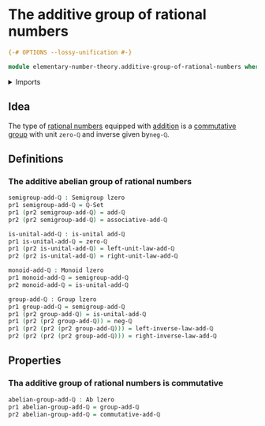 # The additive group of rational numbers

```agda
{-# OPTIONS --lossy-unification #-}

module elementary-number-theory.additive-group-of-rational-numbers where
```

<details><summary>Imports</summary>

```agda
open import elementary-number-theory.addition-rational-numbers
open import elementary-number-theory.rational-numbers

open import foundation.dependent-pair-types
open import foundation.unital-binary-operations
open import foundation.universe-levels

open import group-theory.abelian-groups
open import group-theory.groups
open import group-theory.monoids
open import group-theory.semigroups
```

</details>

## Idea

The type of [rational numbers](elementary-number-theory.rational-numbers.md)
equipped with [addition](elementary-number-theory.addition-rational-numbers.md)
is a [commutative group](group-theory.abelian-groups.md) with unit `zero-ℚ` and
inverse given by`neg-ℚ`.

## Definitions

### The additive abelian group of rational numbers

```agda
semigroup-add-ℚ : Semigroup lzero
pr1 semigroup-add-ℚ = ℚ-Set
pr1 (pr2 semigroup-add-ℚ) = add-ℚ
pr2 (pr2 semigroup-add-ℚ) = associative-add-ℚ

is-unital-add-ℚ : is-unital add-ℚ
pr1 is-unital-add-ℚ = zero-ℚ
pr1 (pr2 is-unital-add-ℚ) = left-unit-law-add-ℚ
pr2 (pr2 is-unital-add-ℚ) = right-unit-law-add-ℚ

monoid-add-ℚ : Monoid lzero
pr1 monoid-add-ℚ = semigroup-add-ℚ
pr2 monoid-add-ℚ = is-unital-add-ℚ

group-add-ℚ : Group lzero
pr1 group-add-ℚ = semigroup-add-ℚ
pr1 (pr2 group-add-ℚ) = is-unital-add-ℚ
pr1 (pr2 (pr2 group-add-ℚ)) = neg-ℚ
pr1 (pr2 (pr2 (pr2 group-add-ℚ))) = left-inverse-law-add-ℚ
pr2 (pr2 (pr2 (pr2 group-add-ℚ))) = right-inverse-law-add-ℚ
```

## Properties

### Tha additive group of rational numbers is commutative

```agda
abelian-group-add-ℚ : Ab lzero
pr1 abelian-group-add-ℚ = group-add-ℚ
pr2 abelian-group-add-ℚ = commutative-add-ℚ
```
